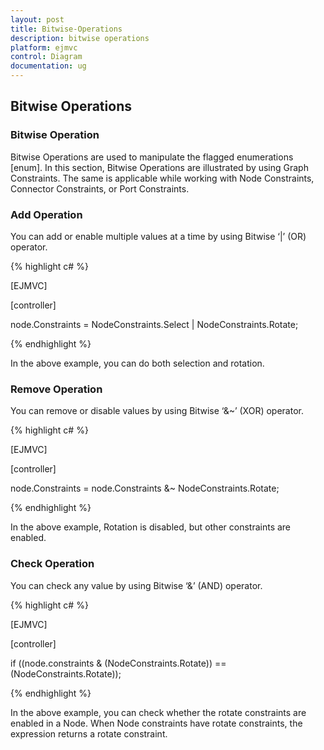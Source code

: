 ```yaml
---
layout: post
title: Bitwise-Operations
description: bitwise operations
platform: ejmvc
control: Diagram
documentation: ug
---
```


## Bitwise Operations

### Bitwise Operation

Bitwise Operations are used to manipulate the flagged enumerations [enum]. In this section, Bitwise Operations are illustrated by using Graph Constraints. The same is applicable while working with Node Constraints, Connector Constraints, or Port Constraints.

### Add Operation

You can add or enable multiple values at a time by using Bitwise ‘|’ (OR) operator.

{% highlight c# %}

[EJMVC]

[controller]

node.Constraints = NodeConstraints.Select | NodeConstraints.Rotate;



{% endhighlight %}



In the above example, you can do both selection and rotation.

### Remove Operation

You can remove or disable values by using Bitwise ‘&~’ (XOR) operator.

{% highlight c# %}

[EJMVC]

[controller]

node.Constraints = node.Constraints &~ NodeConstraints.Rotate;



{% endhighlight %}



In the above example, Rotation is disabled, but other constraints are enabled.

### Check Operation 

You can check any value by using Bitwise ‘&’ (AND) operator.

{% highlight c# %}

[EJMVC]

[controller]

if ((node.constraints & (NodeConstraints.Rotate)) == (NodeConstraints.Rotate));



{% endhighlight %}

In the above example, you can check whether the rotate constraints are enabled in a Node. When Node constraints have rotate constraints, the expression returns a rotate constraint.

